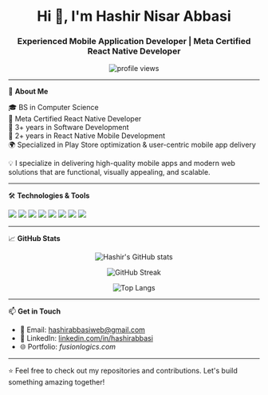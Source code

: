 <h1 align="center">Hi 👋, I'm Hashir Nisar Abbasi</h1>
<h3 align="center">Experienced Mobile Application Developer | Meta Certified React Native Developer</h3>

<p align="center">
  <img src="https://komarev.com/ghpvc/?username=yourusername&label=Profile%20views&color=0e75b6&style=flat" alt="profile views" />
</p>

---

🚀 **About Me**

🎓 BS in Computer Science  
📱 Meta Certified React Native Developer  
💼 3+ years in Software Development  
📲 2+ years in React Native Mobile Development  
🌍 Specialized in Play Store optimization & user-centric mobile app delivery  

💡 I specialize in delivering high-quality mobile apps and modern web solutions that are functional, visually appealing, and scalable.

---

🛠️ **Technologies & Tools**

<p align="left">
  <img src="https://img.shields.io/badge/React_Native-20232A?style=for-the-badge&logo=react&logoColor=61DAFB" />
  <img src="https://img.shields.io/badge/JavaScript-F7DF1E?style=for-the-badge&logo=javascript&logoColor=black" />
  <img src="https://img.shields.io/badge/TypeScript-007ACC?style=for-the-badge&logo=typescript&logoColor=white" />
  <img src="https://img.shields.io/badge/Expo-000020?style=for-the-badge&logo=expo&logoColor=white" />
  <img src="https://img.shields.io/badge/Firebase-ffca28?style=for-the-badge&logo=firebase&logoColor=black" />
  <img src="https://img.shields.io/badge/Git-F05032?style=for-the-badge&logo=git&logoColor=white" />
  <img src="https://img.shields.io/badge/GitHub-181717?style=for-the-badge&logo=github&logoColor=white" />
  <img src="https://img.shields.io/badge/VS_Code-007ACC?style=for-the-badge&logo=visual-studio-code&logoColor=white" />
</p>

---

📈 **GitHub Stats**

<p align="center">
  <img src="https://github-readme-stats.vercel.app/api?username=yourusername&show_icons=true&theme=radical" alt="Hashir's GitHub stats" />
</p>

<p align="center">
  <img src="https://github-readme-streak-stats.herokuapp.com/?user=yourusername&theme=radical" alt="GitHub Streak" />
</p>

<p align="center">
  <img src="https://github-readme-stats.vercel.app/api/top-langs/?username=yourusername&layout=compact&theme=radical" alt="Top Langs" />
</p>

---

📫 **Get in Touch**

- 📧 Email: hashirabbasiweb@gmail.com  
- 💼 LinkedIn: [linkedin.com/in/hashirabbasi](https://www.linkedin.com/in/hashirabbasi)  
- 🌐 Portfolio: *fusionlogics.com*

---

⭐️ Feel free to check out my repositories and contributions. Let's build something amazing together!
